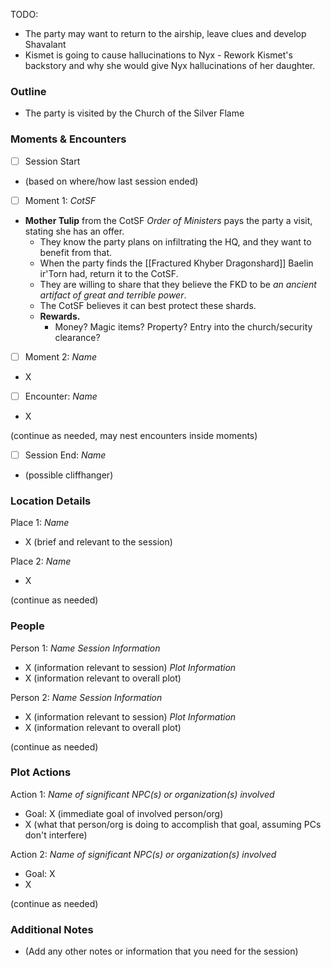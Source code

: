 TODO:
* The party may want to return to the airship, leave clues and develop Shavalant
* Kismet is going to cause hallucinations to Nyx - Rework Kismet's backstory and why she would give Nyx hallucinations of her daughter.
### Outline
- The party is visited by the Church of the Silver Flame

### Moments & Encounters

- [ ] Session Start
- (based on where/how last session ended)

- [ ] Moment 1: *CotSF*
- **Mother Tulip** from the CotSF *Order of Ministers* pays the party a visit, stating she has an offer.
	- They know the party plans on infiltrating the HQ, and they want to benefit from that.
	- When the party finds the [[Fractured Khyber Dragonshard]] Baelin ir'Torn had, return it to the CotSF.
	- They are willing to share that they believe the FKD to be *an ancient artifact of great and terrible power*.
	- The CotSF believes it can best protect these shards.
	- **Rewards.** 
		- Money? Magic items? Property? Entry into the church/security clearance?

- [ ] Moment 2: *Name*
- X
- [ ] Encounter: *Name*
- X

(continue as needed, may nest encounters inside moments)

- [ ] Session End: *Name*
- (possible cliffhanger)

### Location Details

Place 1: *Name*
- X (brief and relevant to the session)

Place 2: *Name*
- X

(continue as needed)
### People

Person 1: *Name*
*Session Information*
- X (information relevant to session)
*Plot Information*
- X (information relevant to overall plot)

Person 2: *Name*
*Session Information*
- X (information relevant to session)
*Plot Information*
- X (information relevant to overall plot)

(continue as needed)
### Plot Actions

Action 1: *Name of significant NPC(s) or organization(s) involved*
- Goal: X (immediate goal of involved person/org)
- X (what that person/org is doing to accomplish that goal, assuming PCs don't interfere)

Action 2: *Name of significant NPC(s) or organization(s) involved*
- Goal: X
- X

(continue as needed)
### Additional Notes

- (Add any other notes or information that you need for the session)